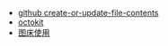 - [github create-or-update-file-contents](https://docs.github.com/cn/rest/reference/repos#create-or-update-file-contents)
- [octokit](https://github.com/octokit/core.js#readme)
- [图床使用](https://www.jianshu.com/p/980fcf97ddea)

